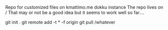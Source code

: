 Repo for customized files on kmattimo.me dokku instance
The repo lives on /
That may or not be a good idea but it seems to work well so far.... 

git init .
git remote add -t \* -f origin <repository-url>
git pull /whatever